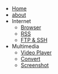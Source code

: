 - [Home](/)
- [about](/about.md)
- Internet
    - [Browser](/Internet/Browser.md)
    - [RSS](/Internet/RSS.md)
    - [FTP & SSH](/Internet/FTP-SSH.md)
- Multimedia
    - [Video Player](/Multimedia/Video-Player.md)
    - [Convert](/Multimedia/Convert.md)
    - [Screenshot](/Multimedia/Screenshot.md)